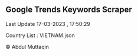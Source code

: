 

## Google Trends Keywords Scraper 
 
Last Update 17-03-2023 , 17:50:29

Country List :
VIETNAM.json



© Abdul Muttaqin 
